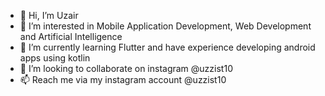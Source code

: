 - 👋 Hi, I’m Uzair
- 👀 I’m interested in Mobile Application Development, Web Development and Artificial Intelligence
- 🌱 I’m currently learning Flutter and have experience developing android apps using kotlin
- 💞️ I’m looking to collaborate on instagram @uzzist10
- 📫 Reach me via my instagram account @uzzist10

<!---
uzzist/uzzist is a ✨ special ✨ repository because its `README.md` (this file) appears on your GitHub profile.
You can click the Preview link to take a look at your changes.
--->
